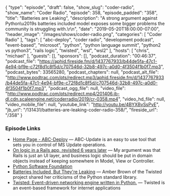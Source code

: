 {
  "type": "episode",
  "draft": false,
  "show_slug": "coder-radio",
  "show_name": "Coder Radio",
  "episode": 358,
  "episode_padded": "358",
  "title": "Batteries are Leaking",
  "description": "A strong argument against Python\u2019s batteries included model exposes some bigger problems the community is struggling with.\r\n",
  "date": "2019-05-20T18:00:00-07:00",
  "header_image": "/images/shows/coder-radio.png",
  "categories": [
    "Coder Radio"
  ],
  "tags": [
    "abc-deploy",
    "coder radio",
    "development podcast",
    "event-based",
    "microsot",
    "python",
    "python language summit",
    "python2 vs python3",
    "rails logic",
    "twisted",
    "wsl",
    "wsl2"
  ],
  "hosts": [
    "chris",
    "michael"
  ],
  "guests": [],
  "sponsors": [],
  "podcast_duration": "00:46:37",
  "podcast_file": "https://aphid.fireside.fm/d/1437767933/b44de5fa-47c1-4e94-bf9e-c72f8d1c8f5d/c707546d-32b8-497c-a0d0-4f3504f1b0f7.mp3",
  "podcast_bytes": 33565280,
  "podcast_chapters": null,
  "podcast_alt_file": "http://www.podtrac.com/pts/redirect.mp3/aphid.fireside.fm/d/1437767933/b44de5fa-47c1-4e94-bf9e-c72f8d1c8f5d/c707546d-32b8-497c-a0d0-4f3504f1b0f7.mp3",
  "podcast_ogg_file": null,
  "video_file": "http://www.podtrac.com/pts/redirect.mp4/201406.jb-dl.cdn.scaleengine.net/coderradio/2019/cr-0358.mp4",
  "video_hd_file": null,
  "video_mobile_file": null,
  "youtube_link": "http://youtu.be/4BYXBvSsPvE",
  "jb_url": "/131431/batteries-are-leaking-coder-radio-358/",
  "fireside_url": "/358"
}


### Episode Links

  * [Home Page - ABC-Deploy](http://abc-deploy.com/abc-update/ "Home Page - ABC-Deploy") — ABC-Update is an easy to use tool that sets you in control of MS Update operations.
  * [On logic in a Rails app, revisited 6 years later](https://alisnic.github.io/posts/rails-logic-revisited/ "On logic in a Rails app, revisited 6 years later") — My argument was that Rails is just an UI layer, and business logic should be put in domain objects instead of keeping somewhere in Model, View or Controller.
  * [Python Software Foundation](https://pyfound.blogspot.com/2019/05/the-2019-python-language-summit.html "Python Software Foundation")
  * [Batteries Included, But They're Leaking](http://pyfound.blogspot.com/2019/05/amber-brown-batteries-included-but.html?m=1 "Batteries Included, But They're Leaking") — Amber Brown of the Twisted project shared her criticisms of the Python standard library.
  * [Twisted: Event-driven networking engine written in Python.](https://github.com/twisted/twisted "Twisted: Event-driven networking engine written in Python.") — Twisted is an event-based framework for internet applications



